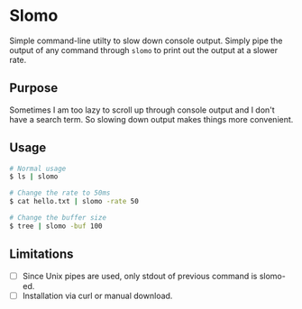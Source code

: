 # Slomo
Simple command-line utilty to slow down console output. Simply pipe the output of any command through `slomo` to print out the output at a slower rate.

## Purpose
Sometimes I am too lazy to scroll up through console output and I don't have a search term. So slowing down output makes things more convenient.

## Usage
```bash
# Normal usage
$ ls | slomo

# Change the rate to 50ms
$ cat hello.txt | slomo -rate 50

# Change the buffer size
$ tree | slomo -buf 100
```

## Limitations
- [ ] Since Unix pipes are used, only stdout of previous command is slomo-ed.
- [ ] Installation via curl or manual download.

